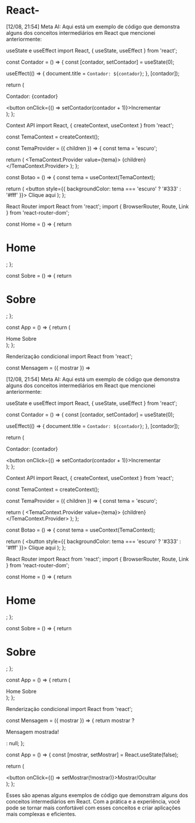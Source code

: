 # React-
[12/08, 21:54] Meta AI: Aqui está um exemplo de código que demonstra alguns dos conceitos intermediários em React que mencionei anteriormente:

useState e useEffect
import React, { useState, useEffect } from 'react';

const Contador = () => {
  const [contador, setContador] = useState(0);

  useEffect(() => {
    document.title = `Contador: ${contador}`;
  }, [contador]);

  return (
    <div>
      <p>Contador: {contador}</p>
      <button onClick={() => setContador(contador + 1)}>Incrementar</button>
    </div>
  );
};

Context API
import React, { createContext, useContext } from 'react';

const TemaContext = createContext();

const TemaProvider = ({ children }) => {
  const tema = 'escuro';

  return (
    <TemaContext.Provider value={tema}>
      {children}
    </TemaContext.Provider>
  );
};

const Botao = () => {
  const tema = useContext(TemaContext);

  return (
    <button style={{ backgroundColor: tema === 'escuro' ? '#333' : '#fff' }}>
      Clique aqui
    </button>
  );
};

React Router
import React from 'react';
import { BrowserRouter, Route, Link } from 'react-router-dom';

const Home = () => {
  return <h1>Home</h1>;
};

const Sobre = () => {
  return <h1>Sobre</h1>;
};

const App = () => {
  return (
    <BrowserRouter>
      <div>
        <Link to="/">Home</Link>
        <Link to="/sobre">Sobre</Link>
        <Route path="/" exact component={Home} />
        <Route path="/sobre" component={Sobre} />
      </div>
    </BrowserRouter>
  );
};

Renderização condicional
import React from 'react';

const Mensagem = ({ mostrar }) =>

[12/08, 21:54] Meta AI: Aqui está um exemplo de código que demonstra alguns dos conceitos intermediários em React que mencionei anteriormente:

useState e useEffect
import React, { useState, useEffect } from 'react';

const Contador = () => {
  const [contador, setContador] = useState(0);

  useEffect(() => {
    document.title = `Contador: ${contador}`;
  }, [contador]);

  return (
    <div>
      <p>Contador: {contador}</p>
      <button onClick={() => setContador(contador + 1)}>Incrementar</button>
    </div>
  );
};

Context API
import React, { createContext, useContext } from 'react';

const TemaContext = createContext();

const TemaProvider = ({ children }) => {
  const tema = 'escuro';

  return (
    <TemaContext.Provider value={tema}>
      {children}
    </TemaContext.Provider>
  );
};

const Botao = () => {
  const tema = useContext(TemaContext);

  return (
    <button style={{ backgroundColor: tema === 'escuro' ? '#333' : '#fff' }}>
      Clique aqui
    </button>
  );
};

React Router
import React from 'react';
import { BrowserRouter, Route, Link } from 'react-router-dom';

const Home = () => {
  return <h1>Home</h1>;
};

const Sobre = () => {
  return <h1>Sobre</h1>;
};

const App = () => {
  return (
    <BrowserRouter>
      <div>
        <Link to="/">Home</Link>
        <Link to="/sobre">Sobre</Link>
        <Route path="/" exact component={Home} />
        <Route path="/sobre" component={Sobre} />
      </div>
    </BrowserRouter>
  );
};

Renderização condicional
import React from 'react';

const Mensagem = ({ mostrar }) => {
  return mostrar ? <p>Mensagem mostrada!</p> : null;
};

const App = () => {
  const [mostrar, setMostrar] = React.useState(false);

  return (
    <div>
      <button onClick={() => setMostrar(!mostrar)}>Mostrar/Ocultar</button>
      <Mensagem mostrar={mostrar} />
    </div>
  );
};

Esses são apenas alguns exemplos de código que demonstram alguns dos conceitos intermediários em React. Com a prática e a experiência, você pode se tornar mais confortável com esses conceitos e criar aplicações mais complexas e eficientes.
